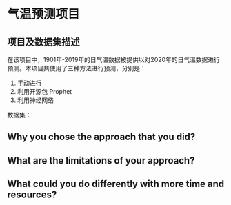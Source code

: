 # 气温预测项目

## 项目及数据集描述

在该项目中，1901年-2019年的日气温数据被提供以对2020年的日气温数据进行预测。本项目共使用了三种方法进行预测，分别是：

1. 手动进行
2. 利用开源包 Prophet
3. 利用神经网络

数据集：

## Why you chose the approach that you did?





## What are the limitations of your approach?





## What could you do differently with more time and resources?


